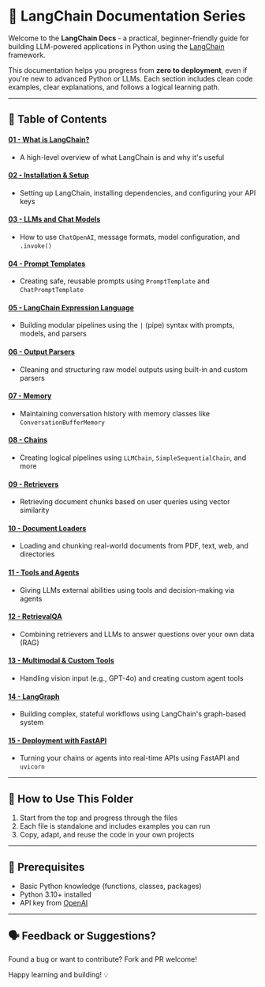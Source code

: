 # 🧠 LangChain Documentation Series

Welcome to the **LangChain Docs** - a practical, beginner-friendly guide for building LLM-powered applications in Python using the [LangChain](https://www.langchain.com/) framework.

This documentation helps you progress from **zero to deployment**, even if you're new to advanced Python or LLMs. Each section includes clean code examples, clear explanations, and follows a logical learning path.

---

## 📘 Table of Contents

#### [01 - What is LangChain?](./01_what_is_langchain.md)

- A high-level overview of what LangChain is and why it's useful

#### [02 - Installation & Setup](./02_installation_and_setup.md)

- Setting up LangChain, installing dependencies, and configuring your API keys

#### [03 - LLMs and Chat Models](./03_llms_and_chat_models.md)

- How to use `ChatOpenAI`, message formats, model configuration, and `.invoke()`

#### [04 - Prompt Templates](./04_prompt_templates.md)

- Creating safe, reusable prompts using `PromptTemplate` and `ChatPromptTemplate`

#### [05 - LangChain Expression Language](./05_langchain_expression_language.md)

- Building modular pipelines using the `|` (pipe) syntax with prompts, models, and parsers

#### [06 - Output Parsers](./06_output_parsers.md)

- Cleaning and structuring raw model outputs using built-in and custom parsers

#### [07 - Memory](./07_memory.md)

- Maintaining conversation history with memory classes like `ConversationBufferMemory`

#### [08 - Chains](./08_chains.md)

- Creating logical pipelines using `LLMChain`, `SimpleSequentialChain`, and more

#### [09 - Retrievers](./09_retrievers.md)

- Retrieving document chunks based on user queries using vector similarity

#### [10 - Document Loaders](./10_document_loaders.md)

- Loading and chunking real-world documents from PDF, text, web, and directories

#### [11 - Tools and Agents](./11_tools_and_agents.md)

- Giving LLMs external abilities using tools and decision-making via agents

#### [12 - RetrievalQA](./12_retrieval_qa.md)

- Combining retrievers and LLMs to answer questions over your own data (RAG)

#### [13 - Multimodal & Custom Tools](./13_multimodal_and_custom_tools.md)

- Handling vision input (e.g., GPT-4o) and creating custom agent tools

#### [14 - LangGraph](./14_langgraph.md)

- Building complex, stateful workflows using LangChain's graph-based system

#### [15 - Deployment with FastAPI](./15_deployment_with_fastapi.md)

- Turning your chains or agents into real-time APIs using FastAPI and `uvicorn`

---

## 🚀 How to Use This Folder

1. Start from the top and progress through the files
2. Each file is standalone and includes examples you can run
3. Copy, adapt, and reuse the code in your own projects

---

## 🧩 Prerequisites

- Basic Python knowledge (functions, classes, packages)
- Python 3.10+ installed
- API key from [OpenAI](https://platform.openai.com)

---

## 🗣️ Feedback or Suggestions?

Found a bug or want to contribute? Fork and PR welcome!

Happy learning and building! 💡

